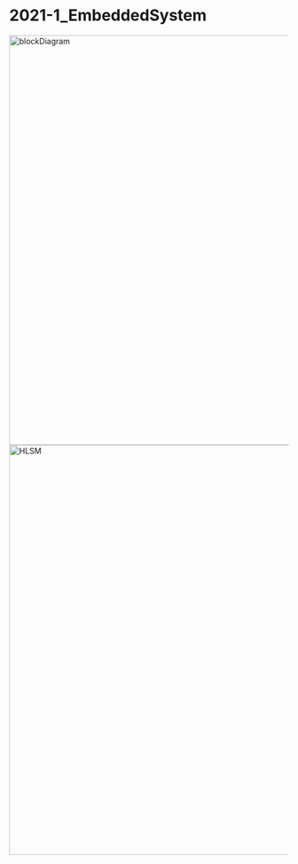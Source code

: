 # 2021-1_EmbeddedSystem

<img width="739" alt="blockDiagram" src="https://user-images.githubusercontent.com/49243877/123918522-ec83b400-d9be-11eb-8d74-c9ba9f96f52d.png">
<img width="739" alt="HLSM" src="https://user-images.githubusercontent.com/49243877/123918526-ee4d7780-d9be-11eb-9b5a-3e5a88ae3fca.png">
